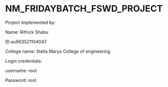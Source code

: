 # NM_FRIDAYBATCH_FSWD_PROJECT


Project implemented by: 


Name: Rithick Shabu


ID:au963521104047


College name: Stella Marys College of engineering


Login credentials: 

username: root


Password: root

